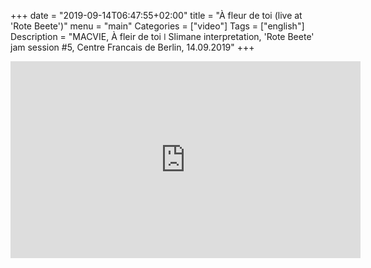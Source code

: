 
+++
date = "2019-09-14T06:47:55+02:00"
title = "À fleur de toi (live at 'Rote Beete')"
menu = "main"
Categories = ["video"]
Tags = ["english"]
Description = "MACVIE, À fleir de toi  ǀ  Slimane interpretation, 'Rote Beete' jam session #5, Centre Francais de Berlin, 14.09.2019"
+++


<iframe width="560" height="315" src="https://www.youtube.com/embed/7w-612c9Mxo" frameborder="0" allow="accelerometer; autoplay; encrypted-media; gyroscope; picture-in-picture" allowfullscreen></iframe>

